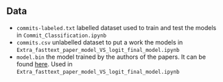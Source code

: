 ## Data

 - `commits-labeled.txt` labelled dataset used to train and test the models in `Commit_Classification.ipynb`<br />
 - `commits.csv` unlabelled dataset to put a work the models in `Extra_fasttext_paper_model_VS_logit_final_model.ipynb` <br />
 - `model.bin` the model trained by the authors of the papers. It can be found [here](https://github.com/gesteves91/fasttext-commit-classification). Used in `Extra_fasttext_paper_model_VS_logit_final_model.ipynb`
